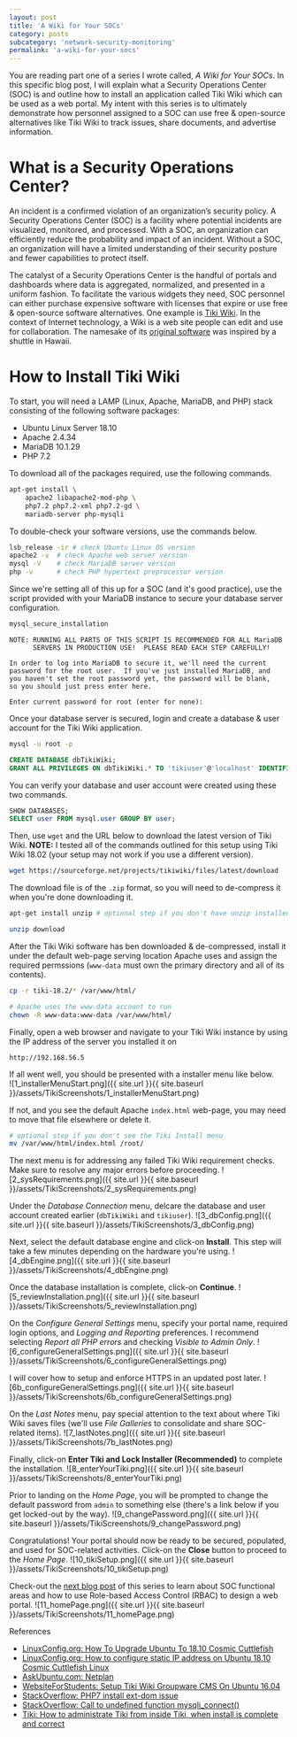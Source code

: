 ```yaml
---
layout: post
title: 'A Wiki for Your SOCs'
category: posts
subcategory: 'network-security-monitoring'
permalink: 'a-wiki-for-your-socs'
---
```


You are reading part one of a series I wrote called, *A Wiki for Your SOCs*. In this specific blog post, I will explain what a Security Operations Center (SOC) is and outline how to install an application called Tiki Wiki which can be used as a web portal. My intent with this series is to ultimately demonstrate how personnel assigned to a SOC can use free & open-source alternatives like Tiki Wiki to track issues, share documents, and advertise information. 

# What is a Security Operations Center? 
An incident is a confirmed violation of an organization’s security policy. A Security Operations Center (SOC) is a facility where potential incidents are visualized, monitored, and processed. With a SOC, an organization can efficiently reduce the probability and impact of an incident. Without a SOC, an organization will have a limited understanding of their security posture and fewer capabilities to protect itself.

The catalyst of a Security Operations Center is the handful of portals and dashboards where data is aggregated, normalized, and presented in a uniform fashion. To facilitate the various widgets they need, SOC personnel can either purchase expensive software with licenses that expire or use free & open-source software alternatives. One example is [Tiki Wiki](https://tiki.org). In the context of Internet technology, a Wiki is a web site people can edit and use for collaboration. The namesake of its [original software](http://c2.com/doc/etymology.html) was inspired by a shuttle in Hawaii.

# How to Install  Tiki Wiki
To start, you will need a LAMP (Linux, Apache, MariaDB, and PHP) stack consisting of the following software packages:
* Ubuntu Linux Server 18.10
* Apache 2.4.34
* MariaDB 10.1.29
* PHP 7.2

To download all of the packages required, use the following commands. 
```bash
apt-get install \
	apache2 libapache2-mod-php \
	php7.2 php7.2-xml php7.2-gd \
	mariadb-server php-mysqli
```

To double-check your software versions, use the commands below. 
```bash
lsb_release -ir # check Ubuntu Linux OS version
apache2 -v	# check Apache web server version
mysql -V	# check MariaDB server version
php -v		# check PHP hypertext preprocessor version
```

Since we're setting all of this up for a SOC (and it's good practice),  use the script provided with your MariaDB instance to secure your database server configuration. 
```bash
mysql_secure_installation
```
```
NOTE: RUNNING ALL PARTS OF THIS SCRIPT IS RECOMMENDED FOR ALL MariaDB
      SERVERS IN PRODUCTION USE!  PLEASE READ EACH STEP CAREFULLY!

In order to log into MariaDB to secure it, we'll need the current
password for the root user.  If you've just installed MariaDB, and
you haven't set the root password yet, the password will be blank,
so you should just press enter here.

Enter current password for root (enter for none):
```

Once your database server is secured, login and create a database & user account for the Tiki Wiki application. 
```bash
mysql -u root -p
```
```sql
CREATE DATABASE dbTikiWiki;
GRANT ALL PRIVILEGES ON dbTikiWiki.* TO 'tikiuser'@'localhost' IDENTIFIED BY 'tikiuser' WITH GRANT OPTION;
```
You can verify your database and user account were created using these two commands. 
```sql
SHOW DATABASES;
SELECT user FROM mysql.user GROUP BY user;
```

Then, use `wget` and the URL below to download the latest version of Tiki Wiki. <b>NOTE:</b> I tested all of the commands outlined for this setup using Tiki Wiki 18.02 (your setup may not work if you use a different version). 
```bash
wget https://sourceforge.net/projects/tikiwiki/files/latest/download 
```
The download file is of the `.zip` format, so you will need to de-compress it when you're done downloading it. 
```bash
apt-get install unzip # optional step if you don't have unzip installed
```
```bash
unzip download
```
After the Tiki Wiki software has ben downloaded & de-compressed, install it under the default web-page serving location Apache uses and assign the required permssions (`www-data` must own the primary directory and all of its contents). 
```bash
cp -r tiki-18.2/* /var/www/html/
```
```bash
# Apache uses the www-data account to run
chown -R www-data:www-data /var/www/html/
```
Finally, open a web browser and navigate to your Tiki Wiki instance by using the IP address of the server you installed it on 
```
http://192.168.56.5
```

If all went well, you should be presented with a installer menu like below.<br>
![1_installerMenuStart.png]({{ site.url }}{{ site.baseurl }}/assets/TikiScreenshots/1_installerMenuStart.png)

If not, and you see the default Apache `index.html` web-page, you may need to move that file elsewhere or delete it. 
```bash
# optional step if you don't see the Tiki Install menu
mv /var/www/html/index.html /root/
```

The next menu is for addressing any failed Tiki Wiki requirement checks. Make sure to resolve any major errors before proceeding. 
![2_sysRequirements.png]({{ site.url }}{{ site.baseurl }}/assets/TikiScreenshots/2_sysRequirements.png)

Under the *Database Connection* menu, delcare the database and user account created earlier (`dbTikiWiki` and `tikiuser`). 
![3_dbConfig.png]({{ site.url }}{{ site.baseurl }}/assets/TikiScreenshots/3_dbConfig.png)

Next, select the default database engine and click-on **Install**. This step will take a few minutes depending on the hardware you're using. 
![4_dbEngine.png]({{ site.url }}{{ site.baseurl }}/assets/TikiScreenshots/4_dbEngine.png)

Once the database installation is complete, click-on **Continue**. 
![5_reviewInstallation.png]({{ site.url }}{{ site.baseurl }}/assets/TikiScreenshots/5_reviewInstallation.png)

On the *Configure General Settings* menu, specify your portal name, required login options, and *Logging and Reporting* preferences. I recommend selecting *Report all PHP errors* and checking *Visible to Admin Only*.
![6_configureGeneralSettings.png]({{ site.url }}{{ site.baseurl }}/assets/TikiScreenshots/6_configureGeneralSettings.png)

I will cover how to setup and enforce HTTPS in an updated post later. 
![6b_configureGeneralSettings.png]({{ site.url }}{{ site.baseurl }}/assets/TikiScreenshots/6b_configureGeneralSettings.png)

On the *Last Notes* menu, pay special attention to the text about where Tiki Wiki saves files (we'll use *File Galleries* to consolidate and share SOC-related items). 
![7_lastNotes.png]({{ site.url }}{{ site.baseurl }}/assets/TikiScreenshots/7b_lastNotes.png)

Finally, click-on **Enter Tiki and Lock Installer (Recommended)** to complete the installation. 
![8_enterYourTiki.png]({{ site.url }}{{ site.baseurl }}/assets/TikiScreenshots/8_enterYourTiki.png)

Prior to landing on the *Home Page*, you will be prompted to change the default password from `admin` to something else (there's a link below if you get locked-out by the way).
![9_changePassword.png]({{ site.url }}{{ site.baseurl }}/assets/TikiScreenshots/9_changePassword.png)

Congratulations! Your portal should now be ready to be secured, populated, and used for SOC-related activities. Click-on the **Close** button to proceed to the *Home Page*. 
![10_tikiSetup.png]({{ site.url }}{{ site.baseurl }}/assets/TikiScreenshots/10_tikiSetup.png)

Check-out the [next blog post](https://cyberphor.github.io/blog) of this series to learn about SOC functional areas and how to use Role-based Access Control (RBAC) to design a web portal.
![11_homePage.png]({{ site.url }}{{ site.baseurl }}/assets/TikiScreenshots/11_homePage.png)

References
* [LinuxConfig.org: How To Upgrade Ubuntu To 18.10 Cosmic Cuttlefish](https://linuxconfig.org/how-to-upgrade-ubuntu-to-18-10-cosmic-cuttlefish)
* [LinuxConfig.org: How to configure static IP address on Ubuntu 18.10 Cosmic Cuttlefish Linux](https://linuxconfig.org/how-to-configure-static-ip-address-on-ubuntu-18-10-cosmic-cuttlefish-linux)
* [AskUbuntu.com: Netplan](https://askubuntu.com/questions/984445/netplan-configuration-on-ubuntu-17-04-virtual-machine/1051542#1051542)
* [WebsiteForStudents: Setup Tiki Wiki Groupware CMS On Ubuntu 16.04](https://websiteforstudents.com/setup-tiki-wiki-groupware-cms-on-ubuntu-16-04-17-10-18-04-with-nginx-mariadb-and-php-7-1-support/) 
* [StackOverflow: PHP7 install ext-dom issue](https://stackoverflow.com/questions/43408604/php7-install-ext-dom-issue)
* [StackOverflow: Call to undefined function mysqli_connect()](https://stackoverflow.com/questions/25281467/fatal-error-call-to-undefined-function-mysqli-connect)
* [Tiki: How to administrate Tiki from inside Tiki, when install is complete and correct](https://tiki.org/tiki-view_faq.php?faqId=3#q94)
